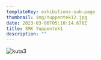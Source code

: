 ```yaml
---
templateKey: exhibitions-sub-page
thumbnail: img/Yuppentek12.jpg
date: 2023-03-06T05:10:14.676Z
title: SMK Yuppentek1
description: ""
---
```

![kuta3](/img/Yuppentek11.jpg)

<!--[kuta1](/img/pentek13.jpg)-->

